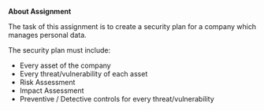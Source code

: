 **About Assignment**

The task of this assignment is to create a security plan for a company which manages personal data.

The security plan must include:

  - Every asset of the company
  - Every threat/vulnerability of each asset
  - Risk Assessment
  - Impact Assessment
  - Preventive / Detective controls for every threat/vulnerability
